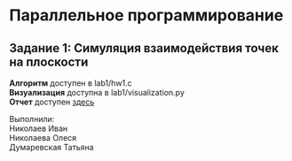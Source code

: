 # Параллельное программирование
## Задание 1: Симуляция взаимодействия точек на плоскости
**Алгоритм** доступен в lab1/hw1.c <br>
**Визуализация** доступна в lab1/visualization.py <br>
**Отчет** доступен [здесь](https://docs.google.com/document/d/14gsLTpdmqOCCA0YhzzxS8myWR6LAaxcGysmGrgId4AQ/edit?usp=sharing)

Выполнили: <br>
Николаев Иван <br>
Николаева Олеся <br>
Думаревская Татьяна <br>

